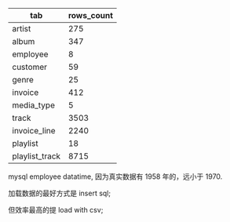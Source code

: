 
|      tab       | rows_count |
|----------------|------------|
| artist         | 275        |
| album          | 347        |
| employee       | 8          |
| customer       | 59         |
| genre          | 25         |
| invoice        | 412        |
| media_type     | 5          |
| track          | 3503       |
| invoice_line   | 2240       |
| playlist       | 18         |
| playlist_track | 8715       |


mysql employee datatime, 因为真实数据有 1958 年的，远小于 1970.

加载数据的最好方式是 insert sql;

但效率最高的提 load with csv;